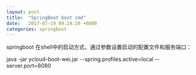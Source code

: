 ```yaml
---
layout: post
title:  "SpringBoot boot cmd"
date:   2017-07-19 09:24:20 +0800
categories: springboot
---
```

springboot 在shell中的启动方式，通过参数设置启动的配置文件和服务端口：

java -jar ycloud-boot-wei.jar --spring.profiles.active=local --server.port=8080